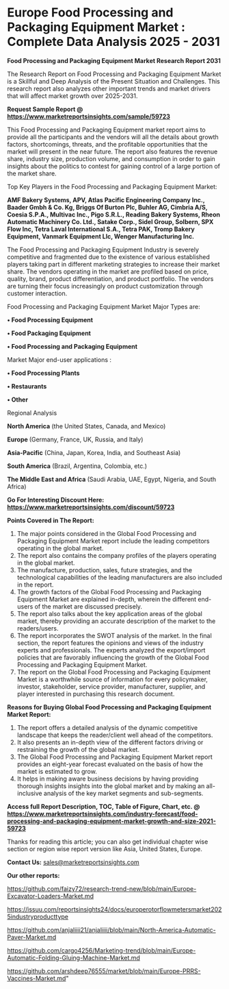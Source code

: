  # Europe Food Processing and Packaging Equipment Market : Complete Data Analysis 2025 - 2031

<strong>Food Processing and Packaging Equipment Market Research Report 2031</strong>

The Research Report on Food Processing and Packaging Equipment Market is a Skillful and Deep Analysis of the Present Situation and Challenges. This research report also analyzes other important trends and market drivers that will affect market growth over 2025-2031.

<strong>Request Sample Report @ <a href=https://www.marketreportsinsights.com/sample/59723>https://www.marketreportsinsights.com/sample/59723</a></strong>

This Food Processing and Packaging Equipment market report aims to provide all the participants and the vendors will all the details about growth factors, shortcomings, threats, and the profitable opportunities that the market will present in the near future. The report also features the revenue share, industry size, production volume, and consumption in order to gain insights about the politics to contest for gaining control of a large portion of the market share.

Top Key Players in the Food Processing and Packaging Equipment Market:

<strong>AMF Bakery Systems, APV, Atlas Pacific Engineering Company Inc., Baader Gmbh & Co. Kg, Briggs Of Burton Plc, Buhler AG, Cimbria A/S, Coesia S.P.A., Multivac Inc., Pigo S.R.L., Reading Bakery Systems, Rheon Automatic Machinery Co. Ltd., Satake Corp., Sidel Group, Solbern, SPX Flow Inc, Tetra Laval International S.A., Tetra PAK, Tromp Bakery Equipment, Vanmark Equipment Llc, Wenger Manufacturing Inc.</strong>

The Food Processing and Packaging Equipment Industry is severely competitive and fragmented due to the existence of various established players taking part in different marketing strategies to increase their market share. The vendors operating in the market are profiled based on price, quality, brand, product differentiation, and product portfolio. The vendors are turning their focus increasingly on product customization through customer interaction.

Food Processing and Packaging Equipment Market Major Types are:

<strong>• Food Processing Equipment

• Food Packaging Equipment

• Food Processing and Packaging Equipment</strong>

Market Major end-user applications :

<strong>• Food Processing Plants

• Restaurants

• Other</strong>

Regional Analysis

</u><strong><b>North America</b></strong> (the United States, Canada, and Mexico)

<strong><b>Europe </b></strong>(Germany, France, UK, Russia, and Italy)

<strong><b>Asia-Pacific</b></strong> (China, Japan, Korea, India, and Southeast Asia)

<strong><b>South America</b></strong> (Brazil, Argentina, Colombia, etc.)

<strong><b>The Middle East and Africa</b></strong> (Saudi Arabia, UAE, Egypt, Nigeria, and South Africa)

<strong>Go For Interesting Discount Here: <a href=https://www.marketreportsinsights.com/discount/59723>https://www.marketreportsinsights.com/discount/59723</a></strong>

<strong>Points Covered in The Report:</strong>
<ol>
  <li>The major points considered in the Global Food Processing and Packaging Equipment Market report include the leading competitors operating in the global market.</li>
  <li>The report also contains the company profiles of the players operating in the global market.</li>
  <li>The manufacture, production, sales, future strategies, and the technological capabilities of the leading manufacturers are also included in the report.</li>
  <li>The growth factors of the Global Food Processing and Packaging Equipment Market are explained in-depth, wherein the different end-users of the market are discussed precisely.</li>
  <li>The report also talks about the key application areas of the global market, thereby providing an accurate description of the market to the readers/users.</li>
  <li>The report incorporates the SWOT analysis of the market. In the final section, the report features the opinions and views of the industry experts and professionals. The experts analyzed the export/import policies that are favorably influencing the growth of the Global Food Processing and Packaging Equipment Market.</li>
  <li>The report on the Global Food Processing and Packaging Equipment Market is a worthwhile source of information for every policymaker, investor, stakeholder, service provider, manufacturer, supplier, and player interested in purchasing this research document.</li>
</ol>
<strong>Reasons for Buying Global Food Processing and Packaging Equipment Market Report:</strong>

<ol>
  <li>The report offers a detailed analysis of the dynamic competitive landscape that keeps the reader/client well ahead of the competitors.</li>
  <li>It also presents an in-depth view of the different factors driving or restraining the growth of the global market.</li>
  <li>The Global Food Processing and Packaging Equipment Market report provides an eight-year forecast evaluated on the basis of how the market is estimated to grow.</li>
  <li>It helps in making aware business decisions by having providing thorough insights insights into the global market and by making an all-inclusive analysis of the key market segments and sub-segments.</li>
</ol>
<strong>Access full Report Description, TOC, Table of Figure, Chart, etc. @ <a href=https://www.marketreportsinsights.com/industry-forecast/food-processing-and-packaging-equipment-market-growth-and-size-2021-59723>https://www.marketreportsinsights.com/industry-forecast/food-processing-and-packaging-equipment-market-growth-and-size-2021-59723</a></strong>


Thanks for reading this article; you can also get individual chapter wise section or region wise report version like Asia, United States, Europe.

<strong>Contact Us:</strong>
sales@marketreportsinsights.com

<strong>Our other reports:</strong>

<a href=https://github.com/faizy72/research-trend-new/blob/main/Europe-Excavator-Loaders-Market.md>https://github.com/faizy72/research-trend-new/blob/main/Europe-Excavator-Loaders-Market.md</a>

<a href=https://issuu.com/reportsinsights24/docs/europerotorflowmetersmarket2025industryproducttype>https://issuu.com/reportsinsights24/docs/europerotorflowmetersmarket2025industryproducttype</a>

<a href=https://github.com/anjaliiii21/anjaliiii/blob/main/North-America-Automatic-Paver-Market.md>https://github.com/anjaliiii21/anjaliiii/blob/main/North-America-Automatic-Paver-Market.md</a>

<a href=https://github.com/cargo4256/Marketing-trend/blob/main/Europe-Automatic-Folding-Gluing-Machine-Market.md>https://github.com/cargo4256/Marketing-trend/blob/main/Europe-Automatic-Folding-Gluing-Machine-Market.md</a>

<a href=https://github.com/arshdeep76555/market/blob/main/Europe-PRRS-Vaccines-Market.md>https://github.com/arshdeep76555/market/blob/main/Europe-PRRS-Vaccines-Market.md</a>"
